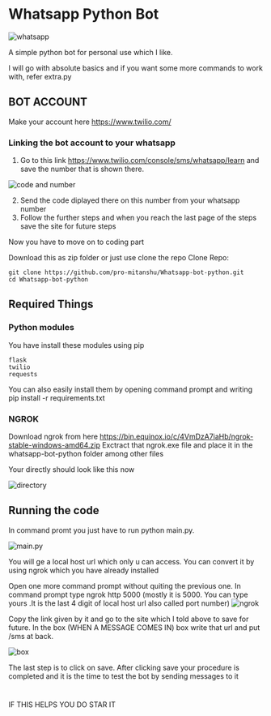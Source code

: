 # Whatsapp Python Bot
![whatsapp](https://twilio-cms-prod.s3.amazonaws.com/images/uDU_MWBJHg-z8j5Jzymi03iLb6dQC_iUsBF1qtRxPfzyPx.width-808.jpg)

A simple python bot for personal use which I like.


I will go with absolute basics and if you want some more commands to work with, refer extra.py


## BOT ACCOUNT

Make your account here https://www.twilio.com/

### Linking the bot account to your whatsapp

1. Go to this link https://www.twilio.com/console/sms/whatsapp/learn and save the number that is shown there.

![code and number](https://i.ibb.co/VtwSPQq/first.png)

2. Send the code diplayed there on this number from your whatsapp number 
3. Follow the further steps and when you reach the last page of the steps save the site for future steps

Now you have to move on to coding part



Download this as zip folder or just use clone the repo
Clone Repo:
```
git clone https://github.com/pro-mitanshu/Whatsapp-bot-python.git
cd Whatsapp-bot-python
````
## Required Things

### Python modules
You have install these modules using pip
```
flask
twilio
requests
```

You can also easily install them by opening command prompt and writing pip install -r requirements.txt

### NGROK
Download ngrok from here https://bin.equinox.io/c/4VmDzA7iaHb/ngrok-stable-windows-amd64.zip 
Exctract that ngrok.exe file and place it in the whatsapp-bot-python folder among other files

Your directly should look like this now

![directory](https://i.ibb.co/L14DSqC/dir.png)


## Running the code

In command promt you just have to run python main.py.

![main.py](https://i.ibb.co/NFvjZ3t/black.png)

You will ge a local host url which only u can access.
You can convert it by using ngrok which you have already installed

Open one more command prompt without quiting the previous one.
In command prompt type ngrok http 5000 (mostly it is 5000. You can type yours .It is the last 4 digit of local host url also called port number)
![ngrok](https://i.ibb.co/nn48Fcq/ngrokf.jpg)

Copy the link given by it and go to the site which I told above to save for future.
In the box (WHEN A MESSAGE COMES IN) box write that url and put /sms at back.

![box](https://i.ibb.co/8mQRNRk/box.png)

The last step is to click on save.
After clicking save your procedure is completed and it is the time to test the bot by sending messages to it


#
IF THIS HELPS YOU DO STAR IT



